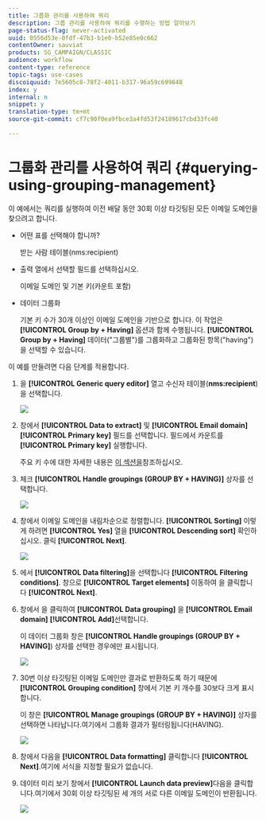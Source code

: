 ```yaml
---
title: 그룹화 관리를 사용하여 쿼리
description: 그룹 관리를 사용하여 쿼리를 수행하는 방법 알아보기
page-status-flag: never-activated
uuid: 0556d53e-0fdf-47b3-b1e0-b52e85e0c662
contentOwner: sauviat
products: SG_CAMPAIGN/CLASSIC
audience: workflow
content-type: reference
topic-tags: use-cases
discoiquuid: 7e5605c8-78f2-4011-b317-96a59c699848
index: y
internal: n
snippet: y
translation-type: tm+mt
source-git-commit: cf7c90f0ea9fbce3a4fd53f24189617cbd33fc40

---
```



# 그룹화 관리를 사용하여 쿼리 {#querying-using-grouping-management}

이 예에서는 쿼리를 실행하여 이전 배달 동안 30회 이상 타깃팅된 모든 이메일 도메인을 찾으려고 합니다.

* 어떤 표를 선택해야 합니까?

   받는 사람 테이블(nms:recipient)

* 출력 열에서 선택할 필드를 선택하십시오.

   이메일 도메인 및 기본 키(카운트 포함)

* 데이터 그룹화

   기본 키 수가 30개 이상인 이메일 도메인을 기반으로 합니다. 이 작업은 **[!UICONTROL Group by + Having]** 옵션과 함께 수행됩니다. **[!UICONTROL Group by + Having]** 데이터(&quot;그룹별&quot;)를 그룹화하고 그룹화된 항목(&quot;having&quot;)을 선택할 수 있습니다.

이 예를 만들려면 다음 단계를 적용합니다.

1. 을 **[!UICONTROL Generic query editor]** 열고 수신자 테이블(**nms:recipient**)을 선택합니다.

   ![](assets/query_editor_02.png)

1. 창에서 **[!UICONTROL Data to extract]** 및 **[!UICONTROL Email domain]** **[!UICONTROL Primary key]** 필드를 선택합니다. 필드에서 카운트를 **[!UICONTROL Primary key]** 실행합니다.

   주요 키 수에 대한 자세한 내용은 [이 섹션을](../../platform/using/defining-filter-conditions.md#building-expressions)참조하십시오.

1. 체크 **[!UICONTROL Handle groupings (GROUP BY + HAVING)]** 상자를 선택합니다.

   ![](assets/query_editor_nveau_29.png)

1. 창에서 이메일 도메인을 내림차순으로 정렬합니다. **[!UICONTROL Sorting]** 이렇게 하려면 **[!UICONTROL Yes]** 열을 **[!UICONTROL Descending sort]** 확인하십시오. 클릭 **[!UICONTROL Next]**.

   ![](assets/query_editor_nveau_70.png)

1. 에서 **[!UICONTROL Data filtering]**&#x200B;을 선택합니다 **[!UICONTROL Filtering conditions]**. 창으로 **[!UICONTROL Target elements]** 이동하여 을 클릭합니다 **[!UICONTROL Next]**.
1. 창에서 을 클릭하여 **[!UICONTROL Data grouping]** 을 **[!UICONTROL Email domain]** **[!UICONTROL Add]**&#x200B;선택합니다.

   이 데이터 그룹화 창은 **[!UICONTROL Handle groupings (GROUP BY + HAVING]**) 상자를 선택한 경우에만 표시됩니다.

   ![](assets/query_editor_blacklist_04.png)

1. 30번 이상 타깃팅된 이메일 도메인만 결과로 반환하도록 하기 때문에 **[!UICONTROL Grouping condition]** 창에서 기본 키 개수를 30보다 크게 표시합니다.

   이 창은 **[!UICONTROL Manage groupings (GROUP BY + HAVING)]** 상자를 선택하면 나타납니다.여기에서 그룹화 결과가 필터링됩니다(HAVING).

   ![](assets/query_editor_blacklist_05.png)

1. 창에서 다음을 **[!UICONTROL Data formatting]** 클릭합니다 **[!UICONTROL Next]**.여기에 서식을 지정할 필요가 없습니다.
1. 데이터 미리 보기 창에서 **[!UICONTROL Launch data preview]**&#x200B;다음을 클릭합니다.여기에서 30회 이상 타깃팅된 세 개의 서로 다른 이메일 도메인이 반환됩니다.

   ![](assets/query_editor_blacklist_06.png)

